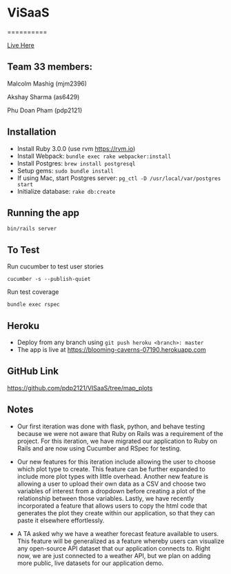 # ViSaaS
==========

[Live Here](https://blooming-caverns-07190.herokuapp.com)

## Team 33 members:

Malcolm Mashig (mjm2396)

Akshay Sharma (as6429)

Phu Doan Pham (pdp2121)

## Installation
- Install Ruby 3.0.0 (use rvm https://rvm.io)
- Install Webpack: `bundle exec rake webpacker:install`
- Install Postgres: `brew install postgresql`
- Setup gems: `sudo bundle install`
- If using Mac, start Postgres server: `pg_ctl -D /usr/local/var/postgres start`
- Initialize database: `rake db:create`


## Running the app
`bin/rails server`

## To Test
Run cucumber to test user stories
```
cucumber -s --publish-quiet
```

Run test coverage
```
bundle exec rspec
```

## Heroku 
- Deploy from any branch using `git push heroku <branch>: master`
- The app is live at https://blooming-caverns-07190.herokuapp.com

## GitHub Link
https://github.com/pdp2121/VISaaS/tree/map_plots

## Notes

- Our first iteration was done with flask, python, and behave testing because we were not aware that Ruby on Rails was a requirement of the project. For this iteration, we have migrated our application to Ruby on Rails and are now using Cucumber and RSpec for testing.

- Our new features for this iteration include allowing the user to choose which plot type to create. This feature can be further expanded to include more plot types with little overhead. Another new feature is allowing a user to upload their own data as a CSV and choose two variables of interest from a dropdown before creating a plot of the relationship between those variables. Lastly, we have recently incorporated a feature that allows users to copy the html code that generates the plot they create within our application, so that they can paste it elsewhere effortlessly.

- A TA asked why we have a weather forecast feature available to users. This feature will be generalized as a feature whereby users can visualize any open-source API dataset that our application connects to. Right now, we are just connected to a weather API, but we plan on adding more public, live datasets for our application demo.

